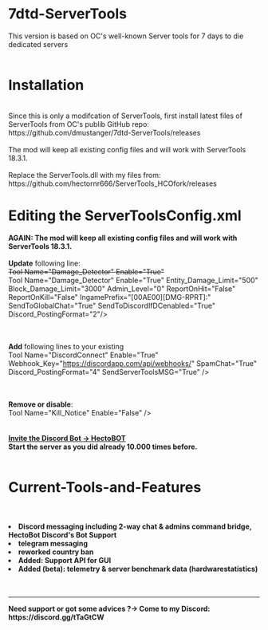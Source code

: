# 7dtd-ServerTools
This version is based on OC's well-known Server tools for 7 days to die dedicated servers<br>
<br>
# Installation
<br>
Since this is only a modifcation of ServerTools, first install latest files of ServerTools from OC's publib GitHub repo: https://github.com/dmustanger/7dtd-ServerTools/releases <br>
<br>The mod will keep all existing config files and will work with ServerTools 18.3.1.<br>
<br>
Replace the ServerTools.dll with my files from:
https://github.com/hectornr666/ServerTools_HCOfork/releases
<br>
<h1>Editing the ServerToolsConfig.xml</h1>
<b>AGAIN: The mod will keep all existing config files and will work with ServerTools 18.3.1.</b>
<br><br><b>Update</b> following line:
<br><s>Tool Name="Damage_Detector" Enable="True"</s><br>
Tool Name="Damage_Detector" Enable="True" Entity_Damage_Limit="500" Block_Damage_Limit="3000" Admin_Level="0" ReportOnHit="False" ReportOnKill="False" IngamePrefix="[00AE00][DMG-RPRT]:" SendToGlobalChat="True" SendToDiscordIfDCenabled="True" Discord_PostingFormat="2"/>

<br><br><b>Add</b> following lines to your existing 
<br>
Tool Name="DiscordConnect" Enable="True" Webhook_Key="https://discordapp.com/api/webhooks/<KEY>" SpamChat="True" Discord_PostingFormat="4" SendServerToolsMSG="True" />

<br><br><b>Remove or disable</b>:
<br>Tool Name="Kill_Notice" Enable="False" />
<br>
<br>
<br>
<b><a href="https://discordapp.com/oauth2/authorize?client_id=372686901972303872&permissions=0&scope=bot">Invite the Discord Bot -> HectoBOT</a>
<br>
Start the server as you did already 10.000 times before.<br>
<br>
# Current-Tools-and-Features
<br>
<br>
<li>Discord messaging including 2-way chat & admins command bridge, HectoBot Discord's Bot Support<br>
<li>telegram messaging<br>
<li>reworked country ban<br>
<li>Added: Support API for GUI<br>
<li>Added (beta): telemetry & server benchmark data (hardwarestatistics)<br>
<br> 
<br>
<hr>
 Need support or got some advices ?-> Come to my Discord: https://discord.gg/tTaGtCW
